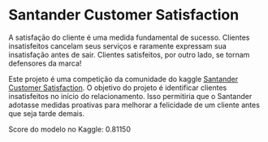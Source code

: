 # Santander Customer Satisfaction

A satisfação do cliente é uma medida fundamental de sucesso. Clientes insatisfeitos cancelam seus serviços e raramente expressam sua insatisfação antes
de sair. Clientes satisfeitos, por outro lado, se tornam defensores da marca!

Este projeto é uma competição da comunidade do kaggle [Santander Customer Satisfaction](https://www.kaggle.com/competitions/santander-customer-satisfaction/overview). O objetivo do projeto é identificar clientes insatisfeitos no início do relacionamento. Isso permitiria que o Santander adotasse medidas proativas para melhorar a felicidade de um cliente antes que seja tarde demais.

Score do modelo no Kaggle: 0.81150
